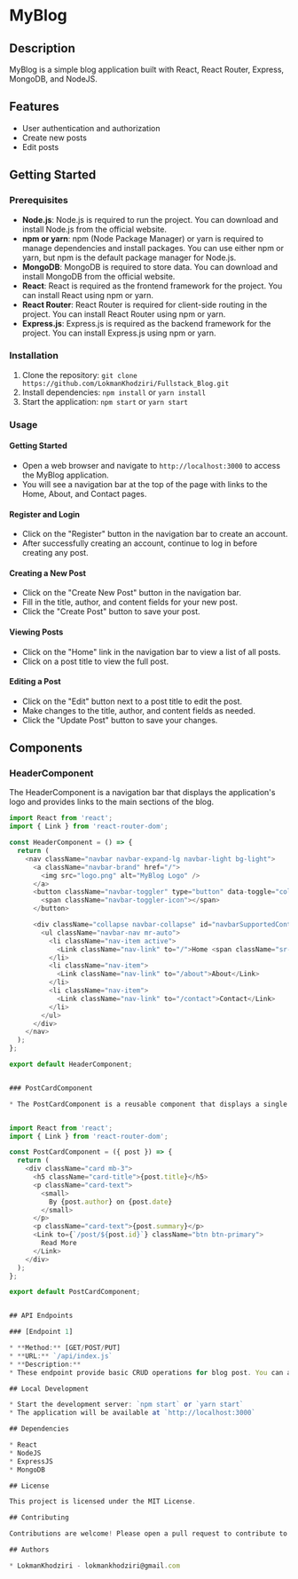 # MyBlog

## Description

MyBlog is a simple blog application built with React, React Router, Express, MongoDB, and NodeJS.

## Features

- User authentication and authorization
- Create new posts
- Edit posts

## Getting Started

### Prerequisites

- **Node.js**: Node.js is required to run the project. You can download and install Node.js from the official website.
- **npm or yarn**: npm (Node Package Manager) or yarn is required to manage dependencies and install packages. You can use either npm or yarn, but npm is the default package manager for Node.js.
- **MongoDB**: MongoDB is required to store data. You can download and install MongoDB from the official website.
- **React**: React is required as the frontend framework for the project. You can install React using npm or yarn.
- **React Router**: React Router is required for client-side routing in the project. You can install React Router using npm or yarn.
- **Express.js**: Express.js is required as the backend framework for the project. You can install Express.js using npm or yarn.

### Installation

1. Clone the repository: `git clone https://github.com/LokmanKhodziri/Fullstack_Blog.git`
2. Install dependencies: `npm install` or `yarn install`
3. Start the application: `npm start` or `yarn start`

### Usage

#### Getting Started

- Open a web browser and navigate to `http://localhost:3000` to access the MyBlog application.
- You will see a navigation bar at the top of the page with links to the Home, About, and Contact pages.

#### Register and Login

- Click on the "Register" button in the navigation bar to create an account.
- After successfully creating an account, continue to log in before creating any post.

#### Creating a New Post

- Click on the "Create New Post" button in the navigation bar.
- Fill in the title, author, and content fields for your new post.
- Click the "Create Post" button to save your post.

#### Viewing Posts

- Click on the "Home" link in the navigation bar to view a list of all posts.
- Click on a post title to view the full post.

#### Editing a Post

- Click on the "Edit" button next to a post title to edit the post.
- Make changes to the title, author, and content fields as needed.
- Click the "Update Post" button to save your changes.

## Components

### HeaderComponent

The HeaderComponent is a navigation bar that displays the application's logo and provides links to the main sections of the blog.

```javascript
import React from 'react';
import { Link } from 'react-router-dom';

const HeaderComponent = () => {
  return (
    <nav className="navbar navbar-expand-lg navbar-light bg-light">
      <a className="navbar-brand" href="/">
        <img src="logo.png" alt="MyBlog Logo" />
      </a>
      <button className="navbar-toggler" type="button" data-toggle="collapse" data-target="#navbarSupportedContent" aria-controls="navbarSupportedContent" aria-expanded="false" aria-label="Toggle navigation">
        <span className="navbar-toggler-icon"></span>
      </button>

      <div className="collapse navbar-collapse" id="navbarSupportedContent">
        <ul className="navbar-nav mr-auto">
          <li className="nav-item active">
            <Link className="nav-link" to="/">Home <span className="sr-only">(current)</span></Link>
          </li>
          <li className="nav-item">
            <Link className="nav-link" to="/about">About</Link>
          </li>
          <li className="nav-item">
            <Link className="nav-link" to="/contact">Contact</Link>
          </li>
        </ul>
      </div>
    </nav>
  );
};

export default HeaderComponent;


### PostCardComponent

* The PostCardComponent is a reusable component that displays a single blog post in a card format. It shows the post title, author, date, and a brief summary.


import React from 'react';
import { Link } from 'react-router-dom';

const PostCardComponent = ({ post }) => {
  return (
    <div className="card mb-3">
      <h5 className="card-title">{post.title}</h5>
      <p className="card-text">
        <small>
          By {post.author} on {post.date}
        </small>
      </p>
      <p className="card-text">{post.summary}</p>
      <Link to={`/post/${post.id}`} className="btn btn-primary">
        Read More
      </Link>
    </div>
  );
};

export default PostCardComponent;


## API Endpoints

### [Endpoint 1]

* **Method:** [GET/POST/PUT]
* **URL:** `/api/index.js`
* **Description:** 
* These endpoint provide basic CRUD operations for blog post. You can add or modify endpoints as needed to fit your application's requirements.

## Local Development

* Start the development server: `npm start` or `yarn start`
* The application will be available at `http://localhost:3000`

## Dependencies

* React
* NodeJS
* ExpressJS
* MongoDB

## License

This project is licensed under the MIT License.

## Contributing

Contributions are welcome! Please open a pull request to contribute to the project.

## Authors

* LokmanKhodziri - lokmankhodziri@gmail.com